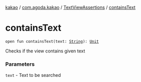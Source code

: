 [kakao](../../index.md) / [com.agoda.kakao](../index.md) / [TextViewAssertions](index.md) / [containsText](.)

# containsText

`open fun containsText(text: `[`String`](https://kotlinlang.org/api/latest/jvm/stdlib/kotlin/-string/index.html)`): `[`Unit`](https://kotlinlang.org/api/latest/jvm/stdlib/kotlin/-unit/index.html)

Checks if the view contains given text

### Parameters

`text` - Text to be searched
